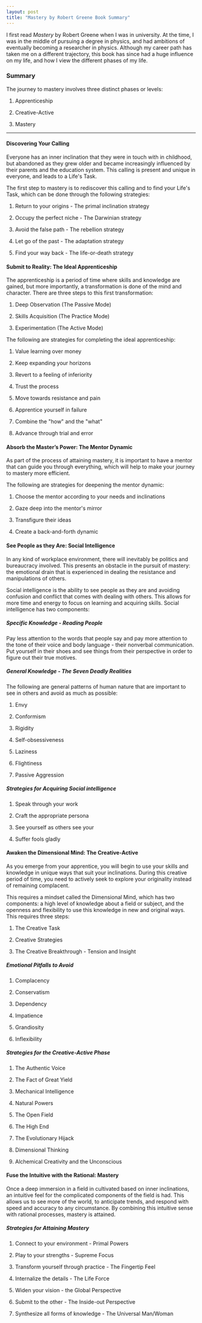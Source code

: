 ```yaml
---
layout: post
title: "Mastery by Robert Greene Book Summary"
---
```


I first read *Mastery* by Robert Greene when I was in university. At the time, I was in the middle of pursuing a degree in physics, and had ambitions of eventually becoming a researcher in physics. Although my career path has taken me on a different trajectory, this book has since had a huge influence on my life, and how I view the different phases of my life.

### Summary

The journey to mastery involves three distinct phases or levels:

1. Apprenticeship

2. Creative-Active

3. Mastery

---

#### Discovering Your Calling

Everyone has an inner inclination that they were in touch with in childhood, but abandoned as they grew older and became increasingly influenced by their parents and the education system. This calling is present and unique in everyone, and leads to a Life's Task.

The first step to mastery is to rediscover this calling and to find your Life's Task, which can be done through the following strategies:

1. Return to your origins - The primal inclination strategy

2. Occupy the perfect niche - The Darwinian strategy

3. Avoid the false path - The rebellion strategy

4. Let go of the past - The adaptation strategy

5. Find your way back - The life-or-death strategy

#### Submit to Reality: The Ideal Apprenticeship

The apprenticeship is a period of time where skills and knowledge are gained, but more importantly, a transformation is done of the mind and character. There are three steps to this first transformation:

1. Deep Observation (The Passive Mode)

2. Skills Acquisition (The Practice Mode)

3. Experimentation (The Active Mode)

The following are strategies for completing the ideal apprenticeship:

1. Value learning over money

2. Keep expanding your horizons

3. Revert to a feeling of inferiority

4. Trust the process

5. Move towards resistance and pain

6. Apprentice yourself in failure

7. Combine the "how" and the "what"

8. Advance through trial and error

#### Absorb the Master’s Power: The Mentor Dynamic

As part of the process of attaining mastery, it is important to have a mentor that can guide you through everything, which will help to make your journey to mastery more efficient.

The following are strategies for deepening the mentor dynamic:

1. Choose the mentor according to your needs and inclinations

2. Gaze deep into the mentor's mirror

3. Transfigure their ideas

4. Create a back-and-forth dynamic

#### See People as they Are: Social Intelligence

In any kind of workplace environment, there will inevitably be politics and bureaucracy involved. This presents an obstacle in the pursuit of mastery: the emotional drain that is experienced in dealing the resistance and manipulations of others.

Social intelligence is the ability to see people as they are and avoiding confusion and conflict that comes with dealing with others. This allows for more time and energy to focus on learning and acquiring skills. Social intelligence has two components:

##### Specific Knowledge - Reading People

Pay less attention to the words that people say and pay more attention to the tone of their voice and body language - their nonverbal communication. Put yourself in their shoes and see things from their perspective in order to figure out their true motives.

##### General Knowledge - The Seven Deadly Realities

The following are general patterns of human nature that are important to see in others and avoid as much as possible:

1. Envy

2. Conformism

3. Rigidity

4. Self-obsessiveness

5. Laziness

6. Flightiness

7. Passive Aggression

##### Strategies for Acquiring Social intelligence

1. Speak through your work

2. Craft the appropriate persona

3. See yourself as others see your

4. Suffer fools gladly

#### Awaken the Dimensional Mind: The Creative-Active

As you emerge from your apprentice, you will begin to use your skills and knowledge in unique ways that suit your inclinations. During this creative period of time, you need to actively seek to explore your originality instead of remaining complacent.

This requires a mindset called the Dimensional Mind, which has two components: a high level of knowledge about a field or subject, and the openness and flexibility to use this knowledge in new and original ways. This requires three steps:

1. The Creative Task

2. Creative Strategies

3. The Creative Breakthrough - Tension and Insight

##### Emotional Pitfalls to Avoid

1. Complacency

2. Conservatism

3. Dependency

4. Impatience

5. Grandiosity

6. Inflexibility

##### Strategies for the Creative-Active Phase

1. The Authentic Voice

2. The Fact of Great Yield

3. Mechanical Intelligence

4. Natural Powers

5. The Open Field

6. The High End

7. The Evolutionary Hijack

8. Dimensional Thinking

9. Alchemical Creativity and the Unconscious

#### Fuse the Intuitive with the Rational: Mastery

Once a deep immersion in a field in cultivated based on inner inclinations, an intuitive feel for the complicated components of the field is had. This allows us to see more of the world, to anticipate trends, and respond with speed and accuracy to any circumstance. By combining this intuitive sense with rational processes, mastery is attained.

##### Strategies for Attaining Mastery

1. Connect to your environment - Primal Powers

2. Play to your strengths - Supreme Focus

3. Transform yourself through practice - The Fingertip Feel

4. Internalize the details - The Life Force

5. Widen your vision - the Global Perspective

6. Submit to the other - The Inside-out Perspective

7. Synthesize all forms of knowledge - The Universal Man/Woman
